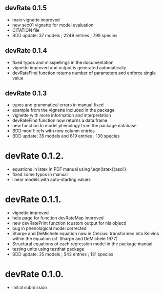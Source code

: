 ## devRate 0.1.5
* main vignette improved
* new sec01 vignette for model evaluation
* CITATION file
* BDD update: 37 models ; 2249 entries ; 799 species

## devRate 0.1.4
* fixed typos and misspellings in the documentation 
* vignette improved and output is generated automatically
* devRateFind function returns number of parameters and enforce single value

## devRate 0.1.3
* typos and grammatical errors in manual fixed
* example from the vignette included in the package
* vignette with more information and interpretation
* devRateFind function now returns a data.frame
* new function to model phenology from the package database
* BDD modif: refs with new column entries
* BDD update: 35 models and 619 entries ; 138 species

# devRate 0.1.2.
* equations in latex in PDF manual using \eqn{latex}{ascii}
* fixed some typos in manual
* linear models with auto-starting values

# devRate 0.1.1.
* vignette improved
* help page for function devRateMap improved
* new devRatePrint function (custom output for nls object)
* bug in phenological model corrected
* Sharpe and DeMichele equation now in Celsius: transformed into Kelvins within the equation (cf. Sharpe and DeMichele 1977)
* Structural equations of each regression model in the package manual
* testing units using testthat package
* BDD update: 35 models ; 543 entries ; 131 species

# devRate 0.1.0.
* Initial submission
